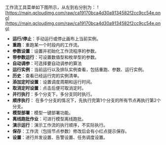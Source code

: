 工作流工具菜单如下图所示，从左到右分别为：
![https://main.qcloudimg.com/raw/ca19170bca4d30a9134582f2cc9cc54e.png](https://main.qcloudimg.com/raw/ca19170bca4d30a9134582f2cc9cc54e.png)

- **运行/停止**：手动运行或停止画布上当前实例。
- **重跑**：重跑某一个时段内的工作流。
- **参数设置**：设置并初始化工作流程序的参数。
- **带参数运行**：可设置数值型和枚举型的参数。
- **自动调参**：可选择要自动调参的算法
- **运行实例**：当前运行以及排队实例查看，包括重跑、参数、运行实例。
- **历史**：查看已经运行完的实例清单。
- **添加定时设置**：设置调度周期和运行时间。
- **取消定时设置**：点击后便可取消定时。
- **并行执行**：多个分支下，多分支同时执行。
- **顺序执行**： 在多个分支的情况下，先执行完第1个分支的所有节点再执行第2个分支。
- **模型部署**：模型一键部署功能。
- **离线跑批作业**：可进行模型离线跑批。
- **演示运行**：演示工作流的执行顺序，不实际执行。
- **保存**：工作流（包括节点参数）修改后会有小红点提示保存。
- **设置**：进行并发设置、告警设置、任务调度设置。
